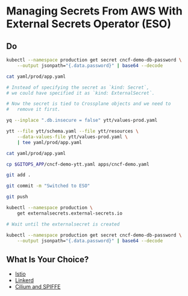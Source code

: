 # Managing Secrets From AWS With External Secrets Operator (ESO)

## Do

```bash
kubectl --namespace production get secret cncf-demo-db-password \
    --output jsonpath="{.data.password}" | base64 --decode

cat yaml/prod/app.yaml

# Instead of specifying the secret as `kind: Secret`,
# we could have specified it as `kind: ExternalSecret`.

# Now the secret is tied to Crossplane objects and we need to
#   remove it first.

yq --inplace ".db.insecure = false" ytt/values-prod.yaml

ytt --file ytt/schema.yaml --file ytt/resources \
    --data-values-file ytt/values-prod.yaml \
    | tee yaml/prod/app.yaml

cat yaml/prod/app.yaml

cp $GITOPS_APP/cncf-demo-ytt.yaml apps/cncf-demo.yaml

git add .

git commit -m "Switched to ESO"

git push

kubectl --namespace production \
    get externalsecrets.external-secrets.io

# Wait until the externalsecret is created

kubectl --namespace production get secret cncf-demo-db-password \
    --output jsonpath="{.data.password}" | base64 --decode
```

## What Is Your Choice?

* [Istio](../mtls/kubecon-paris-istio.md)
* [Linkerd](../mtls/kubecon-paris-linkerd.md)
* [Cilium and SPIFFE](../mtls/kubecon-paris-cilium.md)

